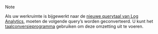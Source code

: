 >[!NOTE]
> Als uw werkruimte is bijgewerkt naar de [nieuwe querytaal van Log Analytics](../articles/log-analytics/log-analytics-log-search-upgrade.md), moeten de volgende query’s worden geconverteerd. U kunt het [taalconversieprogramma](../articles/log-analytics/log-analytics-log-search-transition.md#language-converter) gebruiken om deze omzetting uit te voeren.